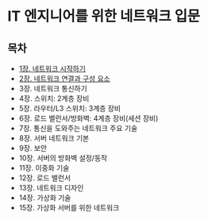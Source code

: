 # IT 엔지니어를 위한 네트워크 입문

## 목차

- [1장. 네트워크 시작하기](./contents/chapter01.md)
- [2장. 네트워크 연결과 구성 요소](./contents/chapter02.md)
- 3장. 네트워크 통신하기
- 4장. 스위치: 2계층 장비
- 5장. 라우터/L3 스위치: 3계층 장비
- 6장. 로드 밸런서/방화벽: 4계층 장비(세션 장비)
- 7장. 통신을 도와주는 네트워크 주요 기술
- 8장. 서버 네트워크 기본
- 9장. 보안
- 10장. 서버의 방화벽 설정/동작
- 11장. 이중화 기술
- 12장. 로드 밸런서
- 13장. 네트워크 디자인
- 14장. 가상화 기술
- 15장. 가상화 서버를 위한 네트워크
